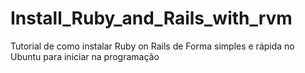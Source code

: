 # Install_Ruby_and_Rails_with_rvm
Tutorial de como instalar Ruby on Rails de Forma simples e rápida no Ubuntu para iniciar na programação
